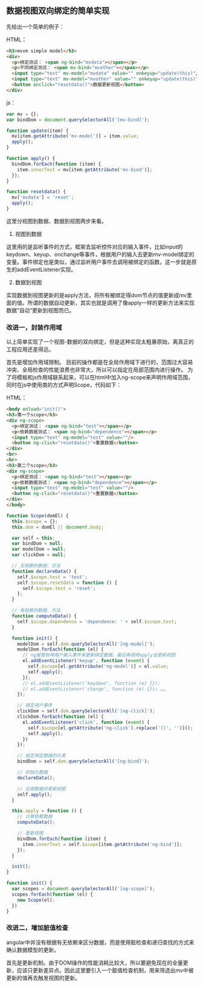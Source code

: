 ## 数据视图双向绑定的简单实现

先给出一个简单的例子：

HTML：
```HTML
<h3>mvvm simple model</h3>
<div>
  <p>绑定测试： <span ng-bind="mvdata"></span></p>
  <p>不同绑定测试： <span mv-bind="mvother"></span></p>
  <input type="text" mv-model="mvdata" value="" onkeyup="update(this)"/>
  <input type="text" mv-model="mvother" value="" onkeyup="update(this)"/>
  <button onclick="resetdata()">数据更新视图</button>
</div>
```
js：
```javascript
var mv = {};
var bindDom = document.querySelectorAll('[mv-bind]');

function update(item) {
  mv[item.getAttribute('mv-model')] = item.value;
  apply();
}

function apply() {
  bindDom.forEach(function (item) {
    item.innerText = mv[item.getAttribute('mv-bind')];
  });
}

function resetdata() {
  mv['mvdata'] = 'reset';
  apply();
}
```

这里分视图到数据、数据到视图两步来看。

1. 视图到数据

这里用的是监听事件的方式，框架去监听控件对应的输入事件，比如input的keydown、keyup、onchange等事件，根据用户的输入去更新mv-model绑定的变量。事件绑定也是类似，通过监听用户事件去调用被绑定的函数。这一步就是原生的addEventListener实现。

2. 数据到视图

实现数据到视图更新的是apply方法，将所有被绑定得dom节点的值更新成mv里面的值。所谓的数据自动更新，其实也就是调用了像apply一样的更新方法来实现数据“自动”更新到视图而已。

### 改进一，封装作用域

以上简单实现了一个视图-数据的双向绑定，但是这种实现太粗暴原始，离真正的工程应用还差得远。

首先是增加作用域限制。
目前的操作都是在全局作用域下进行的，范围过大容易冲突、全局检查的性能浪费也非常大，所以可以指定在局部范围内进行操作。
为了将模板和js作用域联系起来，可以在html中加入ng-scope来声明作用域范围，同时在js中使用类的方式声明Scope，代码如下：

HTML：
```HTML
<body onload="init()">
<h3>第一个scope</h3>
<div ng-scope>
  <p>绑定测试： <span ng-bind="test"></span></p>
  <p>依赖数据测试： <span ng-bind="dependence"></span></p>
  <input type="text" ng-model="test" value=""/>
  <button ng-click="resetdata()">重置数据</button>
</div>
<br>
<hr>
<h3>第二个scope</h3>
<div ng-scope>
  <p>绑定测试： <span ng-bind="test"></span></p>
  <p>依赖数据测试： <span ng-bind="dependence"></span></p>
  <input type="text" ng-model="test" value=""/>
  <button ng-click="resetdata()">重置数据</button>
</div>
</body>
```

```javascript
function Scope(domEl) {
  this.$scope = {};
  this.dom = domEl || document.body;

  var self = this;
  var bindDom = null;
  var modelDom = null;
  var clickDom = null;

  // 无依赖的数据、方法
  function declareData() {
    self.$scope.test = 'test';
    self.$scope.resetdata = function () {
      self.$scope.test = 'reset';
    };
  }

  // 有依赖的数据、方法
  function computeData() {
    self.$scope.dependence = 'dependence: ' + self.$scope.test;
  }

  function init() {
    modelDom = self.dom.querySelectorAll('[ng-model]');
    modelDom.forEach(function (el) {
      // ng接管各种用户输入事件来更新绑定数据，最后再调用apply去更新视图
      el.addEventListener('keyup', function (event) {
        self.$scope[el.getAttribute('ng-model')] = el.value;
        self.apply();
      });
      // el.addEventListener('keydown', function (e) {});
      // el.addEventListener('change', function (e) {}); ……
    });

    // 绑定用户事件
    clickDom = self.dom.querySelectorAll('[ng-click]');
    clickDom.forEach(function (el) {
      el.addEventListener('click', function (event) {
        self.$scope[el.getAttribute('ng-click').replace('()', '')]();
        self.apply();
      })
    });

    // 指定绑定数据的元素
    bindDom = self.dom.querySelectorAll('[ng-bind]');

    // 初始化数据
    declareData();

    // 应用数据并更新视图
    self.apply();
  }

  this.apply = function () {
    // 计算依赖数据
    computeData();

    // 更新视图
    bindDom.forEach(function (item) {
      item.innerText = self.$scope[item.getAttribute('ng-bind')];
    });
  }

  init();
}

function init() {
  var scopes = document.querySelectorAll('[ng-scope]');
  scopes.forEach(function (el) {
    new Scope(el);
  })
}
```

### 改进二，增加脏值检查

angular中并没有根据有无依赖来区分数据，而是使用脏检查和递归查找的方式来确认数据模型的更新。



首先是更新机制。由于DOM操作的性能消耗比较大，所以要避免现在的全量更新，应该只更新差异点。因此这里要引入一个脏值检查机制，用来筛选出mv中被更新的值再去触发视图的更新。






